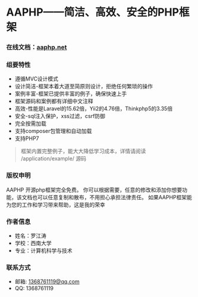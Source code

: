 # AAPHP——简洁、高效、安全的PHP框架

### 在线文档：[aaphp.net](http://aaphp.net)

### 组要特性
* 遵循MVC设计模式
* 设计简洁-框架本着大道至简原则设计，拒绝任何繁琐的操作
* 案例丰富-框架已提供丰富的例子，确保快速上手
* 框架源码和案例都有详细中文注释
* 高效-性能是Laravel的15.62倍，Yii2的4.76倍，Thinkphp5的3.35倍
* 安全-sql注入保护，xss过滤，csrf防御
* 完全按需加载
* 支持composer包管理和自动加载
* 支持PHP7


> 框架内置完整例子，能大大降低学习成本，详情请阅读 /application/example/ 源码


### 版权申明
AAPHP 开源php框架完全免费。
你可以根据需要，任意的修改和添加你想要功能，该文档也可以任意复制和散布，不用担心承担法律责任。
如果AAPHP框架能为您的工作和学习带来帮助，这是我的荣幸

### 作者信息
* 姓名：罗江涛
* 学校：西南大学
* 专业：计算机科学与技术
### 联系方式
* 邮箱: 1368761119@qq.com 
* QQ: 1368761119


